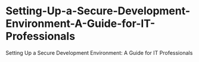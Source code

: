 # Setting-Up-a-Secure-Development-Environment-A-Guide-for-IT-Professionals
Setting Up a Secure Development Environment: A Guide for IT Professionals
